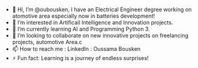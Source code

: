- 👋 Hi, I’m @oubousken, I have an Electrical Engineer degree working on atomotive area especially now in batteries development!
- 👀 I’m interested in Artificail Intelligence and Innovation projects.
- 🌱 I’m currently learning AI and Programming Python 3.
- 💞️ I’m looking to collaborate on new  innovative projects on freelancing projects, automotive Area.c
- 📫 How to reach me : LinkedIn : Oussama Bousken
- ⚡ Fun fact: Learning is a journey of endless surprises!
